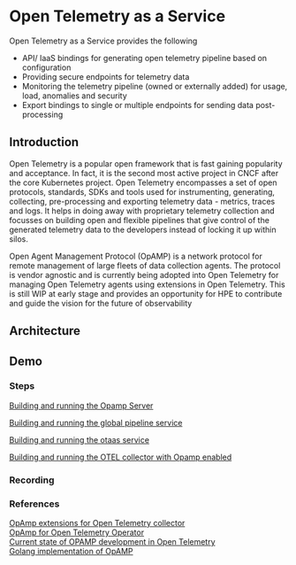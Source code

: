 # Open Telemetry as a Service

Open Telemetry as a Service provides the following

- API/ IaaS bindings for generating open telemetry pipeline based on configuration
- Providing secure endpoints for telemetry data
- Monitoring the telemetry pipeline (owned or externally added) for usage, load, anomalies and security
- Export bindings to single or multiple endpoints for sending data post-processing

## Introduction

Open Telemetry is a popular open framework that is fast gaining popularity and acceptance. In fact, it is the second most active project in CNCF after the core Kubernetes project. Open Telemetry encompasses a set of open protocols, standards, SDKs and tools used for instrumenting, generating, collecting, pre-processing and exporting telemetry data - metrics, traces and logs. It helps in doing away with proprietary telemetry collection and focusses on building open and flexible pipelines that give control of the generated telemetry data to the developers instead of locking it up within silos.

Open Agent Management Protocol (OpAMP) is a network protocol for remote management of large fleets of data collection agents. The protocol is vendor agnostic and is currently being adopted into Open Telemetry for managing Open Telemetry agents using extensions in Open Telemetry. This is still WIP at early stage and provides an opportunity for HPE to contribute and guide the vision for the future of observability

## Architecture

## Demo

### Steps

[Building and running the Opamp Server](helm/opamp/README.md)  

[Building and running the global pipeline service](helm/global-pipeline/README.md)  

[Building and running the otaas service](helm/otaas/README.md)  

[Building and running the OTEL collector with Opamp enabled](helm/test-collector/README.md)  


### Recording


### References

[OpAmp extensions for Open Telemetry collector](https://github.com/open-telemetry/opentelemetry-collector-contrib/tree/main/extension/opampextension)  
[OpAmp for Open Telemetry Operator](https://docs.google.com/document/d/1M8VLNe_sv1MIfu5bUR5OV_vrMBnAI7IJN-7-IAr37JY/edit#heading=h.bwt48qsb77i2)  
[Current state of OPAMP development in Open Telemetry](https://opentelemetry.io/blog/2023/opamp-status/)  
[Golang implementation of OpAMP](https://github.com/open-telemetry/opamp-go)
